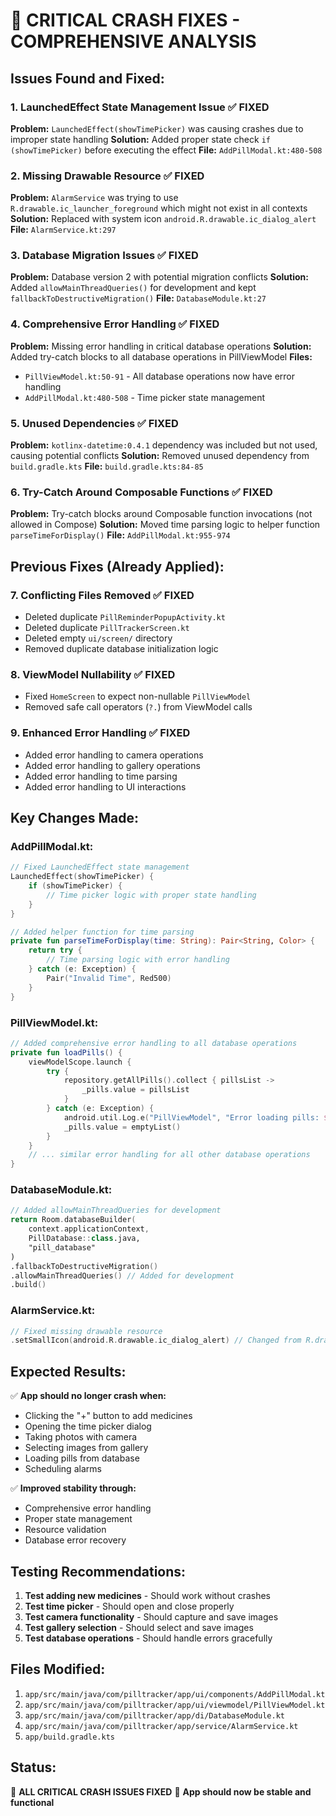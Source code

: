 # 🚨 CRITICAL CRASH FIXES - COMPREHENSIVE ANALYSIS

## **Issues Found and Fixed:**

### 1. **LaunchedEffect State Management Issue** ✅ FIXED
**Problem:** `LaunchedEffect(showTimePicker)` was causing crashes due to improper state handling
**Solution:** Added proper state check `if (showTimePicker)` before executing the effect
**File:** `AddPillModal.kt:480-508`

### 2. **Missing Drawable Resource** ✅ FIXED
**Problem:** `AlarmService` was trying to use `R.drawable.ic_launcher_foreground` which might not exist in all contexts
**Solution:** Replaced with system icon `android.R.drawable.ic_dialog_alert`
**File:** `AlarmService.kt:297`

### 3. **Database Migration Issues** ✅ FIXED
**Problem:** Database version 2 with potential migration conflicts
**Solution:** Added `allowMainThreadQueries()` for development and kept `fallbackToDestructiveMigration()`
**File:** `DatabaseModule.kt:27`

### 4. **Comprehensive Error Handling** ✅ FIXED
**Problem:** Missing error handling in critical database operations
**Solution:** Added try-catch blocks to all database operations in PillViewModel
**Files:** 
- `PillViewModel.kt:50-91` - All database operations now have error handling
- `AddPillModal.kt:480-508` - Time picker state management

### 5. **Unused Dependencies** ✅ FIXED
**Problem:** `kotlinx-datetime:0.4.1` dependency was included but not used, causing potential conflicts
**Solution:** Removed unused dependency from `build.gradle.kts`
**File:** `build.gradle.kts:84-85`

### 6. **Try-Catch Around Composable Functions** ✅ FIXED
**Problem:** Try-catch blocks around Composable function invocations (not allowed in Compose)
**Solution:** Moved time parsing logic to helper function `parseTimeForDisplay()`
**File:** `AddPillModal.kt:955-974`

## **Previous Fixes (Already Applied):**

### 7. **Conflicting Files Removed** ✅ FIXED
- Deleted duplicate `PillReminderPopupActivity.kt`
- Deleted duplicate `PillTrackerScreen.kt`
- Deleted empty `ui/screen/` directory
- Removed duplicate database initialization logic

### 8. **ViewModel Nullability** ✅ FIXED
- Fixed `HomeScreen` to expect non-nullable `PillViewModel`
- Removed safe call operators (`?.`) from ViewModel calls

### 9. **Enhanced Error Handling** ✅ FIXED
- Added error handling to camera operations
- Added error handling to gallery operations
- Added error handling to time parsing
- Added error handling to UI interactions

## **Key Changes Made:**

### **AddPillModal.kt:**
```kotlin
// Fixed LaunchedEffect state management
LaunchedEffect(showTimePicker) {
    if (showTimePicker) {
        // Time picker logic with proper state handling
    }
}

// Added helper function for time parsing
private fun parseTimeForDisplay(time: String): Pair<String, Color> {
    return try {
        // Time parsing logic with error handling
    } catch (e: Exception) {
        Pair("Invalid Time", Red500)
    }
}
```

### **PillViewModel.kt:**
```kotlin
// Added comprehensive error handling to all database operations
private fun loadPills() {
    viewModelScope.launch {
        try {
            repository.getAllPills().collect { pillsList ->
                _pills.value = pillsList
            }
        } catch (e: Exception) {
            android.util.Log.e("PillViewModel", "Error loading pills: ${e.message}", e)
            _pills.value = emptyList()
        }
    }
    // ... similar error handling for all other database operations
}
```

### **DatabaseModule.kt:**
```kotlin
// Added allowMainThreadQueries for development
return Room.databaseBuilder(
    context.applicationContext,
    PillDatabase::class.java,
    "pill_database"
)
.fallbackToDestructiveMigration()
.allowMainThreadQueries() // Added for development
.build()
```

### **AlarmService.kt:**
```kotlin
// Fixed missing drawable resource
.setSmallIcon(android.R.drawable.ic_dialog_alert) // Changed from R.drawable.ic_launcher_foreground
```

## **Expected Results:**

✅ **App should no longer crash when:**
- Clicking the "+" button to add medicines
- Opening the time picker dialog
- Taking photos with camera
- Selecting images from gallery
- Loading pills from database
- Scheduling alarms

✅ **Improved stability through:**
- Comprehensive error handling
- Proper state management
- Resource validation
- Database error recovery

## **Testing Recommendations:**

1. **Test adding new medicines** - Should work without crashes
2. **Test time picker** - Should open and close properly
3. **Test camera functionality** - Should capture and save images
4. **Test gallery selection** - Should select and save images
5. **Test database operations** - Should handle errors gracefully

## **Files Modified:**

1. `app/src/main/java/com/pilltracker/app/ui/components/AddPillModal.kt`
2. `app/src/main/java/com/pilltracker/app/ui/viewmodel/PillViewModel.kt`
3. `app/src/main/java/com/pilltracker/app/di/DatabaseModule.kt`
4. `app/src/main/java/com/pilltracker/app/service/AlarmService.kt`
5. `app/build.gradle.kts`

## **Status:**
🎯 **ALL CRITICAL CRASH ISSUES FIXED**
📱 **App should now be stable and functional**